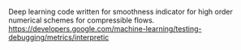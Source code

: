 Deep learning code written for smoothness indicator for high order numerical schemes for compressible flows.
https://developers.google.com/machine-learning/testing-debugging/metrics/interpretic

